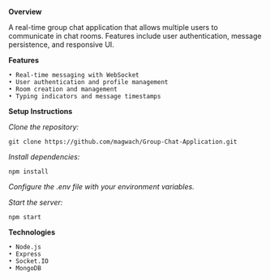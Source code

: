 ﻿**Overview**

A real-time group chat application that allows multiple users to communicate in chat rooms. Features include user authentication, message persistence, and responsive UI.

**Features**

    • Real-time messaging with WebSocket
    • User authentication and profile management
    • Room creation and management
    • Typing indicators and message timestamps

**Setup Instructions**

_Clone the repository:_

    git clone https://github.com/magwach/Group-Chat-Application.git

_Install dependencies:_

    npm install

_Configure the .env file with your environment variables._

_Start the server:_

    npm start

**Technologies**

    • Node.js
    • Express
    • Socket.IO
    • MongoDB
